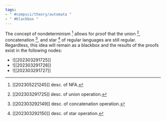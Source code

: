 ```yaml
---
tags:
- " #compsci/theory/automata "
- " #blackbox "
---
```


The concept of nondeterminism [^1] allows for proof that the union [^2], concatenation [^3], and star [^4] of regular languages are still regular. Regardless, this idea will remain as a blackbox and the results of the proofs exist in the following nodes:
- ![[202303291725]]
- ![[202303291728]]
- ![[202303291727]]

[^1]: [[202305221245]] desc. of NFA.
[^2]: [[202303291725]] desc. of union operation.
[^3]: [[202303292149]] desc. of concatenation operation.
[^4]: [[202303292150]]  desc. of star operation.